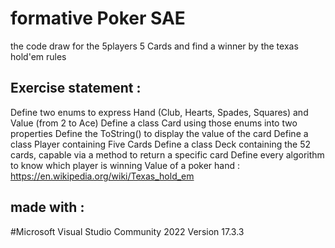 # formative Poker SAE

the code draw for the 5players 5 Cards and find a winner by the texas hold'em rules

## Exercise statement : 

Define two enums to express Hand (Club, Hearts, Spades, Squares) and Value (from 2 to Ace)
Define a class Card using those enums into two properties
Define the ToString() to display the value of the card
Define a class Player containing Five Cards
Define a class Deck
containing the 52 cards,
capable via a method to return a specific card
Define every algorithm to know which player is winning
Value of a poker hand : https://en.wikipedia.org/wiki/Texas_hold_em


## made with :

#Microsoft Visual Studio Community 2022 Version 17.3.3
